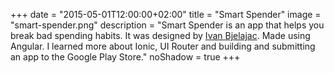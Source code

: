 +++
date = "2015-05-01T12:00:00+02:00"
title = "Smart Spender"
image = "smart-spender.png"
description = "Smart Spender is an app that helps you break bad spending habits. It was designed by [Ivan Bjelajac](https://www.behance.net/ivanbjelajac). Made using Angular. I learned more about Ionic, UI Router and building and submitting an app to the Google Play Store."
noShadow = true
+++

